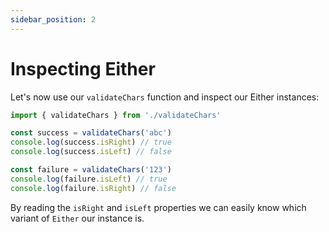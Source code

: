 ```yaml
---
sidebar_position: 2
---
```


# Inspecting Either

Let's now use our `validateChars` function and inspect our Either instances:

```ts
import { validateChars } from './validateChars'

const success = validateChars('abc')
console.log(success.isRight) // true
console.log(success.isLeft) // false

const failure = validateChars('123')
console.log(failure.isLeft) // true
console.log(failure.isRight) // false
```

By reading the `isRight` and `isLeft` properties we can easily know which variant of `Either` our instance is.

